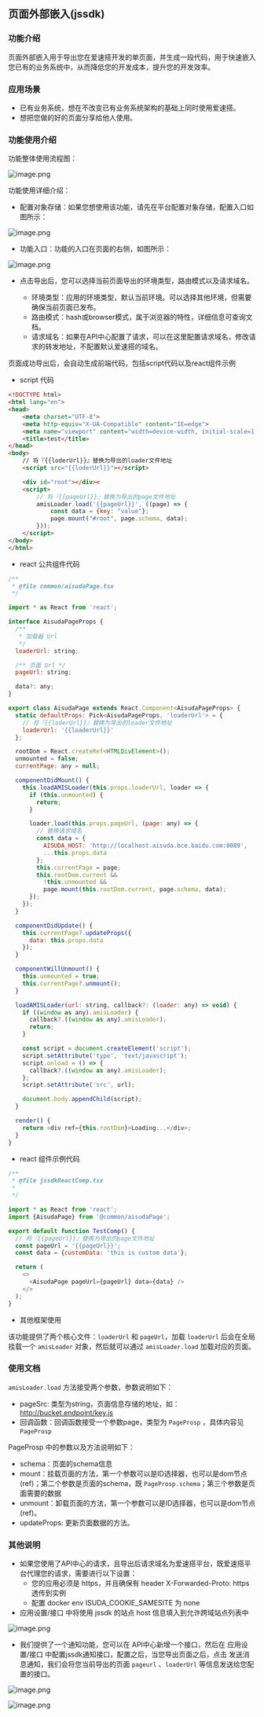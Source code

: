 ## 页面外部嵌入(jssdk)

### 功能介绍

页面外部嵌入用于导出您在爱速搭开发的单页面，并生成一段代码，用于快速嵌入您已有的业务系统中，从而降低您的开发成本，提升您的开发效率。

### 应用场景

- 已有业务系统，想在不改变已有业务系统架构的基础上同时使用爱速搭。
- 想把您做的好的页面分享给他人使用。

### 功能使用介绍

功能整体使用流程图：

![image.png](/img/其他功能/页面外部嵌入/jssdk.png)

功能使用详细介绍：

- 配置对象存储：如果您想使用该功能，请先在平台配置对象存储，配置入口如图所示：

![image.png](/img/其他功能/页面外部嵌入/jssdk-objectStorage.png)

- 功能入口：功能的入口在页面的右侧，如图所示：

![image.png](/img/其他功能/页面外部嵌入/jssdk-entry.png)

- 点击导出后，您可以选择当前页面导出的环境类型，路由模式以及请求域名。

  - 环境类型：应用的环境类型，默认当前环境。可以选择其他环境，但需要确保当前页面已发布。
  - 路由模式：hash或browser模式，属于浏览器的特性，详细信息可查询文档。
  - 请求域名：如果在API中心配置了请求，可以在这里配置请求域名，修改请求的转发地址，不配置默认爱速搭的域名。

页面成功导出后，会自动生成前端代码，包括script代码以及react组件示例

- script 代码
```html
<!DOCTYPE html>
<html lang="en">
<head>
    <meta charset="UTF-8">
    <meta http-equiv="X-UA-Compatible" content="IE=edge">
    <meta name="viewport" content="width=device-width, initial-scale=1.0">
    <title>test</title>
</head>
<body>
    // 将『{{loderUrl}}』替换为导出的loader文件地址
    <script src="{{loderUrl}}"></script>

    <div id="root"></div><
    <script>
        // 将『{{pageUrl}}』替换为导出的page文件地址
        amisLoader.load('{{pageUrl}}', ((page) => {
            const data = {key: "value"};
            page.mount("#root", page.schema, data);
        }));
    </script>
</body>
</html>
```

- react 公共组件代码
```javascript
/**
 * @file common/aisudaPage.tsx
 */

import * as React from 'react';

interface AisudaPageProps {
  /**
   * 加载器 Url
   */
  loaderUrl: string;

  /** 页面 Url */
  pageUrl: string;

  data?: any;
}

export class AisudaPage extends React.Component<AisudaPageProps> {
  static defaultProps: Pick<AisudaPageProps, 'loaderUrl'> = {
    // 将『{{loderUrl}}』替换为导出的loader文件地址
    loaderUrl: '{{loaderUrl}}'
  };

  rootDom = React.createRef<HTMLDivElement>();
  unmounted = false;
  currentPage: any = null;

  componentDidMount() {
    this.loadAMISLoader(this.props.loaderUrl, loader => {
      if (this.unmounted) {
        return;
      }

      loader.load(this.props.pageUrl, (page: any) => {
        // 替换请求域名
        const data = {
          AISUDA_HOST: 'http://localhost.aisuda.bce.baidu.com:8089',
          ...this.props.data
        };
        this.currentPage = page;
        this.rootDom.current &&
          !this.unmounted &&
          page.mount(this.rootDom.current, page.schema, data);
      });
    });
  }

  componentDidUpdate() {
    this.currentPage?.updateProps({
      data: this.props.data
    });
  }

  componentWillUnmount() {
    this.unmounted = true;
    this.currentPage?.unmount();
  }

  loadAMISLoader(url: string, callback?: (loader: any) => void) {
    if ((window as any).amisLoader) {
      callback?.((window as any).amisLoader);
      return;
    }

    const script = document.createElement('script');
    script.setAttribute('type', 'text/javascript');
    script.onload = () => {
      callback?.((window as any).amisLoader);
    };
    script.setAttribute('src', url);

    document.body.appendChild(script);
  }

  render() {
    return <div ref={this.rootDom}>Loading...</div>;
  }
}
```

- react 组件示例代码
```js
/**
 * @file jssdkReactComp.tsx
 *
 */

import * as React from 'react';
import {AisudaPage} from '@common/aisudaPage';

export default function TestComp() {
  // 将『{{pageUrl}}』替换为导出的page文件地址
  const pageUrl = '{{pageUrl}}';
  const data = {customData: 'this is custom data'};

  return (
    <>
      <AisudaPage pageUrl={pageUrl} data={data} />
    </>
  );
}
```

- 其他框架使用

该功能提供了两个核心文件：`loaderUrl` 和 `pageUrl`，加载 `loaderUrl` 后会在全局挂载一个 `amisLoader` 对象，然后就可以通过 `amisLoader.load` 加载对应的页面。

### 使用文档

`amisLoader.load` 方法接受两个参数，参数说明如下：

- pageSrc: 类型为string，页面信息存储的地址，如：http://bucket.endpoint/key.js
- 回调函数：回调函数接受一个参数page，类型为 `PageProsp` ，具体内容见 `PageProsp`

PageProsp 中的参数以及方法说明如下：

- schema：页面的schema信息
- mount：挂载页面的方法，第一个参数可以是ID选择器，也可以是dom节点(ref)；第二个参数是页面的schema，既 `PageProsp.schema`；第三个参数是页面需要的数据
- unmount：卸载页面的方法，第一个参数可以是ID选择器，也可以是dom节点(ref)。
- updateProps: 更新页面数据的方法。

### 其他说明

- 如果您使用了API中心的请求，且导出后请求域名为爱速搭平台，既爱速搭平台代理您的请求，需要进行以下设置：
  - 您的应用必须是 https，并且确保有 header X-Forwarded-Proto: https 透传到实例
  - 配置 docker env ISUDA_COOKIE_SAMESITE 为 none
- 应用设置/接口 中将使用 jssdk 的站点 host 信息填入到允许跨域站点列表中

![image.png](/img/其他功能/页面外部嵌入/jssdk-setting.png)

- 我们提供了一个通知功能，您可以在 API中心新增一个接口，然后在 应用设置/接口 中配置jssdk通知接口，配置之后，当您导出页面之后，点击 发送消息通知，我们会将您当前导出的页面 `pageurl` 、`loaderUrl` 等信息发送给您配置的接口。

![image.png](/img/其他功能/页面外部嵌入/jssdk-send.png)

![image.png](/img/其他功能/页面外部嵌入/jssdk-notice.png)
